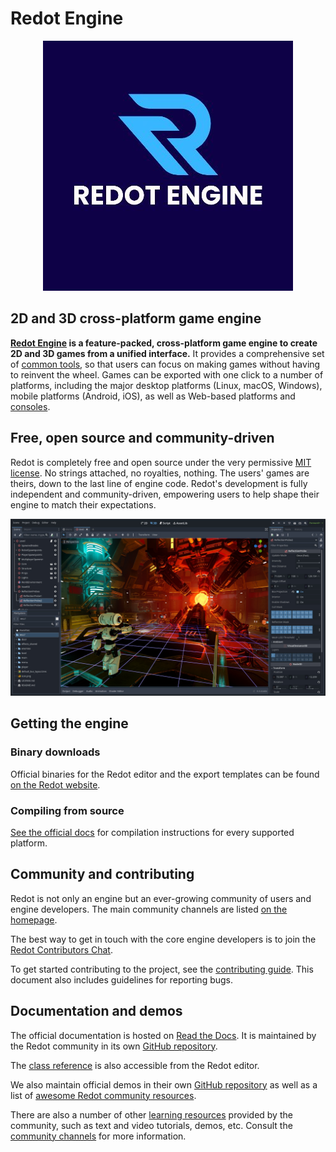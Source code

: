 # Redot Engine

<p align="center">
  <a href="https://Redotengine.org">
    <img src="Redot_Logo.png" width="400" alt="Redot Engine logo">
  </a>
</p>

## 2D and 3D cross-platform game engine

**[Redot Engine](https://Redotengine.org) is a feature-packed, cross-platform
game engine to create 2D and 3D games from a unified interface.** It provides a
comprehensive set of [common tools](https://Redotengine.org/features), so that
users can focus on making games without having to reinvent the wheel. Games can
be exported with one click to a number of platforms, including the major desktop
platforms (Linux, macOS, Windows), mobile platforms (Android, iOS), as well as
Web-based platforms and [consoles](https://Redotengine.org).

## Free, open source and community-driven

Redot is completely free and open source under the very permissive [MIT license](https://Redotengine.org/license).
No strings attached, no royalties, nothing. The users' games are theirs, down
to the last line of engine code. Redot's development is fully independent and
community-driven, empowering users to help shape their engine to match their
expectations.


![Screenshot of a 3D scene in the Redot Engine editor](https://raw.githubusercontent.com/godotengine/godot-design/master/screenshots/editor_tps_demo_1920x1080.jpg)

## Getting the engine

### Binary downloads

Official binaries for the Redot editor and the export templates can be found
[on the Redot website](https://Redotengine.org/download).

### Compiling from source

[See the official docs](https://Redotengine.org)
for compilation instructions for every supported platform.

## Community and contributing

Redot is not only an engine but an ever-growing community of users and engine
developers. The main community channels are listed [on the homepage](https://Redotengine.org/community).

The best way to get in touch with the core engine developers is to join the
[Redot Contributors Chat]([https://chat.Redotengine.org](https://Redotengine.org)).

To get started contributing to the project, see the [contributing guide](CONTRIBUTING.md).
This document also includes guidelines for reporting bugs.

## Documentation and demos

The official documentation is hosted on [Read the Docs]([https://docs.Redotengine.org](https://Redotengine.org)).
It is maintained by the Redot community in its own [GitHub repository](https://github.com/Redotengine/Redot-docs).

The [class reference](https://docs.Redotengine.org/en/latest/classes/)
is also accessible from the Redot editor.

We also maintain official demos in their own [GitHub repository](https://github.com/Redotengine/Redot-demo-projects)
as well as a list of [awesome Redot community resources](https://github.com/Redotengine/awesome-Redot).

There are also a number of other
[learning resources](https://Redotengine.org)
provided by the community, such as text and video tutorials, demos, etc.
Consult the [community channels](https://Redotengine.org/community)
for more information.
